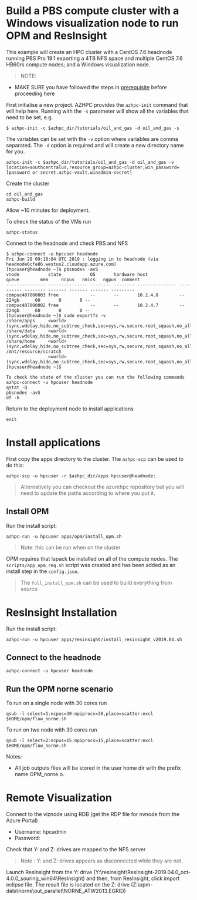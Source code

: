 # Build a PBS compute cluster with a Windows visualization node to run OPM and ResInsight

This example will create an HPC cluster with a CentOS 7.6 headnode running PBS Pro 19.1 exporting a 4TB NFS space and multiple CentOS 7.6 HB60rs compute nodes; and a Windows visualization node.

>NOTE: 
- MAKE SURE you have followed the steps in [prerequisite](../prerequisites.md) before proceeding here

First initialise a new project.  AZHPC provides the `azhpc-init` command that will help here.  Running with the `-s` parameter will show all the variables that need to be set, e.g.

```
$ azhpc-init -c $azhpc_dir/tutorials/oil_and_gas -d oil_and_gas -s
```

The variables can be set with the `-v` option where variables are comma separated.  The `-d` option is required and will create a new directory name for you.

```
azhpc-init -c $azhpc_dir/tutorials/oil_and_gas -d oil_and_gas -v location=southcentralus,resource_group=azhpc-cluster,win_password=[password or secret.azhpc-vault.winadmin-secret]
```

Create the cluster 

```
cd oil_and_gas
azhpc-build
```

Allow ~10 minutes for deployment.

To check the status of the VMs run
```
azhpc-status
```
Connect to the headnode and check PBS and NFS

```
$ azhpc-connect -u hpcuser headnode
Fri Jun 28 09:18:04 UTC 2019 : logging in to headnode (via headnode6cfe86.westus2.cloudapp.azure.com)
[hpcuser@headnode ~]$ pbsnodes -avS
vnode           state           OS       hardware host            queue        mem     ncpus   nmics   ngpus  comment
--------------- --------------- -------- -------- --------------- ---------- -------- ------- ------- ------- ---------
compuc407000003 free            --       --       10.2.4.8        --            224gb      60       0       0 --
compuc407000002 free            --       --       10.2.4.7        --            224gb      60       0       0 --
[hpcuser@headnode ~]$ sudo exportfs -v
/share/apps     <world>(sync,wdelay,hide,no_subtree_check,sec=sys,rw,secure,root_squash,no_all_squash)
/share/data     <world>(sync,wdelay,hide,no_subtree_check,sec=sys,rw,secure,root_squash,no_all_squash)
/share/home     <world>(sync,wdelay,hide,no_subtree_check,sec=sys,rw,secure,root_squash,no_all_squash)
/mnt/resource/scratch
                <world>(sync,wdelay,hide,no_subtree_check,sec=sys,rw,secure,root_squash,no_all_squash)
[hpcuser@headnode ~]$

To check the state of the cluster you can run the following commands
azhpc-connect -u hpcuser headnode
qstat -Q
pbsnodes -avS
df -h
```


Return to the deployment node to install applications
```
exit
```

# Install applications

First copy the apps directory to the cluster.  The `azhpc-scp` can be used to do this:

```
azhpc-scp -u hpcuser -r $azhpc_dir/apps hpcuser@headnode:.
```

> Alternatively you can checkout the azurehpc repository but you will need to update the paths according to where you put it.

## Install OPM

Run the install script:

```
azhpc-run -u hpcuser apps/opm/install_opm.sh
```

> Note: this can be run when on the cluster

OPM requires that lapack be installed on all of the compute nodes. The `scripts/app_opm_req.sh` script was created and has been added as an install step in the `config.json`.  

> The `full_install_opm.sh` can be used to build everything from source.

# ResInsight Installation

Run the install script:

```
azhpc-run -u hpcuser apps/resinsight/install_resinsight_v2019.04.sh
```


## Connect to the headnode

```
azhpc-connect -u hpcuser headnode
```

## Run the OPM norne scenario
To run on a single node with 30 cores run
```
qsub -l select=1:ncpus=30:mpiprocs=30,place=scatter:excl $HOME/opm/flow_norne.sh
```

To run on two node with 30 cores run
```
qsub -l select=2:ncpus=15:mpiprocs=15,place=scatter:excl $HOME/opm/flow_norne.sh
```

Notes:
- All job outputs files will be stored in the user home dir with the prefix name OPM_norne.o<job id>.


# Remote Visualization

Connect to the viznode using RDB (get the RDP file for nvnode from the Azure Portal)
- Username: hpcadmin
- Password: <winadmin-secret>

Check that Y: and Z: drives are mapped to the NFS server

> Note : Y: and Z: drives appears as disconnected while they are not.

Launch ResInsight from the Y: drive (Y:\resinsight\ResInsight-2019.04.0_oct-4.0.0_souring_win64\ResInsight) and then, from ResInsight, click import eclipse file. The result file is located on the Z: drive (Z:\opm-data\norne\out_parallel\NORNE_ATW2013.EGRID)
